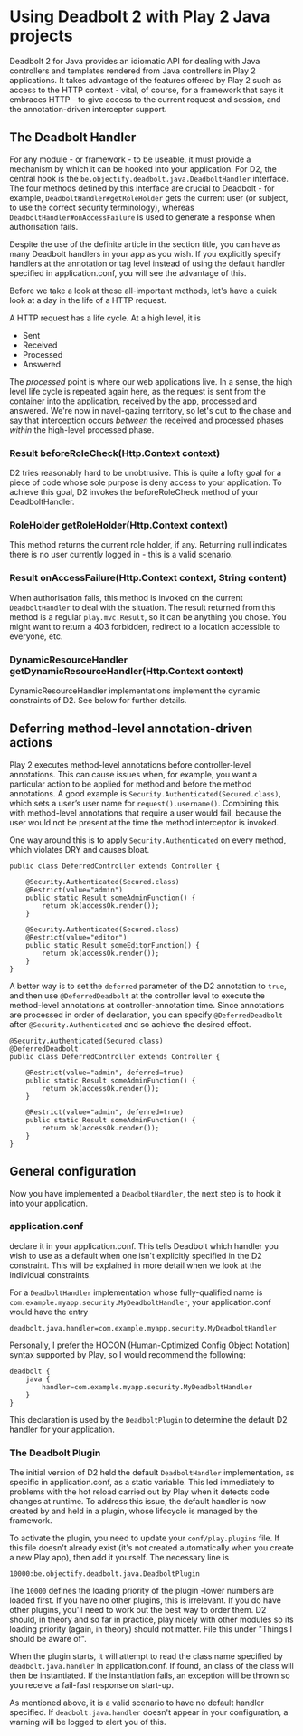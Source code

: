 # Using Deadbolt 2 with Play 2 Java projects #

Deadbolt 2 for Java provides an idiomatic API for dealing with Java controllers and templates rendered from Java controllers in Play 2 applications.  It takes advantage of the features offered by Play 2 such as access to the HTTP context - vital, of course, for a framework that says it embraces HTTP - to give access to the current request and session, and the annotation-driven interceptor support.

## The Deadbolt Handler ##
For any module - or framework - to be useable, it must provide a mechanism by which it can be hooked into your application.  For D2, the central hook is the `be.objectify.deadbolt.java.DeadboltHandler` interface.  The four methods defined by this interface are crucial to Deadbolt - for example, `DeadboltHandler#getRoleHolder` gets the current user (or subject, to use the correct security terminology), whereas `DeadboltHandler#onAccessFailure` is used to generate a response when authorisation fails.

Despite the use of the definite article in the section title, you can have as many Deadbolt handlers in your app as you wish.  If you explicitly specify handlers at the annotation or tag level instead of using the default handler specified in application.conf, you will see the advantage of this.

Before we take a look at these all-important methods, let's have a quick look at a day in the life of a HTTP request.

A HTTP request has a life cycle.  At a high level, it is

* Sent
* Received
* Processed
* Answered

The _processed_ point is where our web applications live.  In a sense, the high level life cycle is repeated again here, as the request is sent from the container into the application, received by the app, processed and answered.  We're now in navel-gazing territory, so let's cut to the chase and say that interception occurs _between_ the received and processed phases _within_ the high-level processed phase.

### Result beforeRoleCheck(Http.Context context) ###
D2 tries reasonably hard to be unobtrusive.  This is quite a lofty goal for a piece of code whose sole purpose is deny access to your application.  To achieve this goal, D2 invokes the beforeRoleCheck method of your DeadboltHandler.

### RoleHolder getRoleHolder(Http.Context context) ###
This method returns the current role holder, if any.  Returning null indicates there is no user currently logged in - this is a valid scenario.

### Result onAccessFailure(Http.Context context, String content) ###
When authorisation fails, this method is invoked on the current `DeadboltHandler` to deal with the situation.  The result returned from this method is a regular `play.mvc.Result`, so it can be anything you chose.  You might want to return a 403 forbidden, redirect to a location accessible to everyone, etc.

### DynamicResourceHandler getDynamicResourceHandler(Http.Context context) ###
DynamicResourceHandler implementations implement the dynamic constraints of D2.  See below for further details.

## Deferring method-level annotation-driven actions ##
Play 2 executes method-level annotations before controller-level annotations. This can cause issues when, for example, you want a particular action to be applied for method and before the method annotations. A good example is `Security.Authenticated(Secured.class)`, which sets a user’s user name for `request().username()`. Combining this with method-level annotations that require a user would fail, because the user would not be present at the time the method interceptor is invoked.

One way around this is to apply `Security.Authenticated` on every method, which violates DRY and causes bloat.

    public class DeferredController extends Controller {

        @Security.Authenticated(Secured.class)
        @Restrict(value="admin")
        public static Result someAdminFunction() {
            return ok(accessOk.render());
        }

        @Security.Authenticated(Secured.class)
        @Restrict(value="editor")
        public static Result someEditorFunction() {
            return ok(accessOk.render());
        }
    }

A better way is to set the `deferred` parameter of the D2 annotation to `true`, and then use `@DeferredDeadbolt` at the controller level to execute the method-level annotations at controller-annotation time. Since annotations are processed in order of declaration, you can specify `@DeferredDeadbolt` after `@Security.Authenticated` and so achieve the desired effect.

    @Security.Authenticated(Secured.class)
    @DeferredDeadbolt
    public class DeferredController extends Controller {

        @Restrict(value="admin", deferred=true)
        public static Result someAdminFunction() {
            return ok(accessOk.render());
        }

        @Restrict(value="admin", deferred=true)
        public static Result someAdminFunction() {
            return ok(accessOk.render());
        }
    }

## General configuration ##

Now you have implemented a `DeadboltHandler`, the next step is to hook it into your application.

### application.conf ###
declare it in your application.conf.  This tells Deadbolt which handler you wish to use as a default when one isn't explicitly specified in the D2 constraint.  This will be explained in more detail when we look at the individual constraints.

For a `DeadboltHandler` implementation whose fully-qualified name is `com.example.myapp.security.MyDeadboltHandler`, your application.conf would have the entry

    deadbolt.java.handler=com.example.myapp.security.MyDeadboltHandler

Personally, I prefer the HOCON (Human-Optimized Config Object Notation) syntax supported by Play, so I would recommend the following:

    deadbolt {
        java {
            handler=com.example.myapp.security.MyDeadboltHandler
        }
    }

This declaration is used by the `DeadboltPlugin` to determine the default D2 handler for your application.

### The Deadbolt Plugin ###
The initial version of D2 held the default `DeadboltHandler` implementation, as specific in application.conf, as a static variable.  This led immediately to problems with the hot reload carried out by Play when it detects code changes at runtime.  To address this issue, the default handler is now created by and held in a plugin, whose lifecycle is managed by the framework.

To activate the plugin, you need to update your `conf/play.plugins` file.  If this file doesn't already exist (it's not created automatically when you create a new Play app), then add it yourself.  The necessary line is

    10000:be.objectify.deadbolt.java.DeadboltPlugin

The `10000` defines the loading priority of the plugin -lower numbers are loaded first.  If you have no other plugins, this is irrelevant.  If you do have other plugins, you'll need to work out the best way to order them.  D2 should, in theory and so far in practice, play nicely with other modules so its loading priority (again, in theory) should not matter.  File this under "Things I should be aware of".

When the plugin starts, it will attempt to read the class name specified by `deadbolt.java.handler` in application.conf.  If found, an class of the class will then be instantiated.  If the instantiation fails, an exception will be thrown so you receive a fail-fast response on start-up.

As mentioned above, it is a valid scenario to have no default handler specified.  If `deadbolt.java.handler` doesn't appear in your configuration, a warning will be logged to alert you of this.